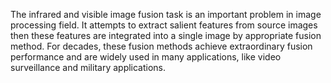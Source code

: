 
The infrared and visible image fusion task is an important problem in image processing field. It attempts to extract salient features from source images then these features are integrated into a single image by appropriate fusion method. For decades, these fusion methods achieve extraordinary fusion performance and are widely used in many applications, like video surveillance and military applications.
